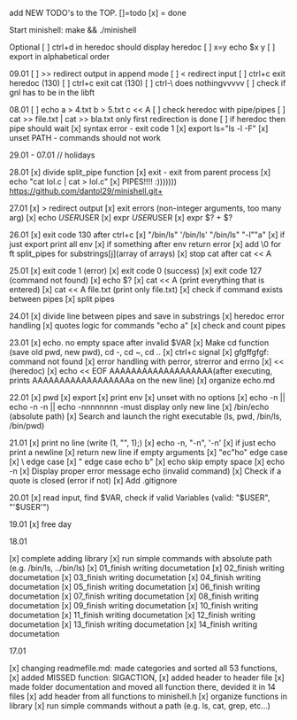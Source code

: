 add NEW TODO's to the TOP. []=todo [x] = done

Start minishell: make && ./minishell

Optional
[ ] ctrl+d in heredoc should display heredoc
[ ] x=y    echo $x     y
[ ] export in alphabetical order

09.01
[ ] >> redirect output in append mode
[ ] < redirect input
[ ] ctrl+c exit heredoc (130)
[ ] ctrl+c exit cat (130)
[ ] ctrl-\ does nothingvvvvv
[ ] check if gnl has to be in the libft

08.01
[ ] echo a > 4.txt b > 5.txt  c << A
[ ] check heredoc with pipe/pipes
[ ] cat >> file.txt | cat >> bla.txt only first redirection is done
[ ] if heredoc then pipe should wait
[x] syntax error - exit code 1
[x] export ls="ls -l -F"
[x] unset PATH - commands should not work

29.01 - 07.01 // holidays

28.01
[x] divide split_pipe function
[x] exit - exit from parent process
[x] echo "cat lol.c | cat > lol.c"
[x] PIPES!!!! :)))))))
https://github.com/dantol29/minishell.git+


27.01
[x] > redirect output
[x] exit errors (non-integer arguments, too many arg)
[x] echo $USER$USER
[x] expr $USER$USER
[x] expr $? + $?

26.01
[x] exit code 130 after ctrl+c
[x] "/bin/ls" '/bin/ls' "/bin/ls" "-l""a"
[x] if just export print all env
[x] if something after env return error
[x] add \0  for ft split_pipes for substrings[j](array of arrays)
[x] stop cat after cat << A

25.01
[x] exit code 1 (error)
[x] exit code 0 (success)
[x] exit code 127 (command not found)
[x] echo $?
[x] cat << A (print everything that is entered)
[x] cat << A file.txt (print only file.txt)
[x] check if command exists between pipes
[x] split pipes


24.01
[x] divide line between pipes and save in substrings
[x] heredoc error handling
[x] quotes logic for commands "echo a"
[x] check and count pipes

23.01
[x] echo. no empty space after invalid $VAR
[x] Make cd function (save old pwd, new pwd), cd -, cd ~, cd ..
[x] ctrl+c signal
[x] gfgffgfgf: command not found
[x] error handling with perror, strerror and errno
[x] << (heredoc)
[x] echo << EOF AAAAAAAAAAAAAAAAAAA(after executing, prints AAAAAAAAAAAAAAAAAAa on the new line)
[x] organize echo.md

22.01
[x] pwd
[x] export
[x] print env
[x] unset  with no options
[x] echo -n || echo -n -n || echo -nnnnnnnn  -must display only new line
[x] /bin/echo (absolute path)
[x] Search and launch the right executable (ls, pwd, /bin/ls, /bin/pwd)


21.01
[x] print no line (write (1, "", 1);)
[x] echo -n, "-n", '-n'
[x] if just echo print a newline
[x] return new line if empty arguments
[x] "ec"ho" edge case
[x] \\ edge case
[x] \" edge case echo b\"
[x] echo skip empty space
[x] echo -n 
[x] Display proper error message echo (invalid command)
[x] Check if a quote is closed (error if not)
[x] Add .gitignore

20.01
[x]  read input, find $VAR, check if valid Variables (valid: "$USER", "'$USER'")

19.01
[x] free day


18.01

[x] complete adding library
[x] run simple commands with absolute path (e.g. /bin/ls, ../bin/ls)
[x] 01_finish writing documetation
[x] 02_finish writing documetation
[x] 03_finish writing documetation
[x] 04_finish writing documetation
[x] 05_finish writing documetation
[x] 06_finish writing documetation
[x] 07_finish writing documetation
[x] 08_finish writing documetation
[x] 09_finish writing documetation
[x] 10_finish writing documetation
[x] 11_finish writing documetation
[x] 12_finish writing documetation
[x] 13_finish writing documetation
[x] 14_finish writing documetation


17.01

[x] changing readmefile.md: made categories and sorted all 53 functions, 
[x] added MISSED function: SIGACTION,
[x] added header to header file
[x] made folder documentation and moved all function there, devided it in 14 files
[x] add header from all functions to minishell.h
[x]  organize  functions in library
[x] run simple commands without a path (e.g. ls, cat, grep, etc…)
